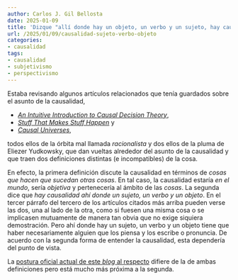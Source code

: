 ```yaml
---
author: Carlos J. Gil Bellosta
date: 2025-01-09
title: 'Dizque "allí donde hay un objeto, un verbo y un sujeto, hay causalidad"'
url: /2025/01/09/causalidad-sujeto-verbo-objeto
categories:
- causalidad
tags:
- causalidad
- subjetivismo
- perspectivismo
---
```


Estaba revisando algunos artículos relacionados que tenía guardados sobre el asunto de la causalidad,

- [_An Intuitive Introduction to Causal Decision Theory_](https://www.lesswrong.com/posts/bNayfvnKKsbE7w6Sb/an-intuitive-introduction-to-causal-decision-theory),
- [_Stuff That Makes Stuff Happen_](https://www.lesswrong.com/posts/NhQju3htS9W6p6wE6/stuff-that-makes-stuff-happen) y
- [_Causal Universes_](https://www.lesswrong.com/s/SqFbMbtxGybdS2gRs/p/o5F2p3krzT4JgzqQc),

todos ellos de la órbita mal llamada _racionalista_ y dos ellos de la pluma de Eliezer Yudkowsky, que dan vueltas alrededor del asunto de la causalidad y que traen dos definiciones distintas (e incompatibles) de la cosa.

En efecto, la primera definición discute la causalidad en términos de _cosas que hacen que sucedan otras cosas_. En tal caso, la causalidad estaría _en el mundo_, sería _objetiva_ y pertenecería al ámbito de las _cosas_. La segunda dice que _hay causalidad ahí donde un sujeto, un verbo y un objeto_. En el tercer párrafo del tercero de los artículos citados más arriba pueden verse las dos, una al lado de la otra, como si fuesen una misma cosa o se implicasen mutuamente de manera tan obvia que no exige siquiera demostración. Pero ahí donde hay un sujeto, un verbo y un objeto tiene que haber necesariamente alguien que los piensa y los escribe o pronuncia. De acuerdo con la segunda forma de entender la causalidad, esta dependería del punto de vista.

La [postura oficial actual de este _blog_ al respecto](/2024/09/10/causalidad/) difiere de la de ambas definiciones pero está mucho más próxima a la segunda.